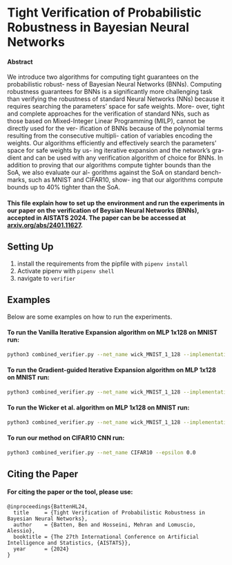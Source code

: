 # Tight Verification of Probabilistic Robustness in Bayesian Neural Networks

#### Abstract
We introduce two algorithms for computing
tight guarantees on the probabilistic robust-
ness of Bayesian Neural Networks (BNNs).
Computing robustness guarantees for BNNs
is a significantly more challenging task than
verifying the robustness of standard Neural
Networks (NNs) because it requires searching
the parameters’ space for safe weights. More-
over, tight and complete approaches for the
verification of standard NNs, such as those
based on Mixed-Integer Linear Programming
(MILP), cannot be directly used for the ver-
ification of BNNs because of the polynomial
terms resulting from the consecutive multipli-
cation of variables encoding the weights. Our
algorithms efficiently and effectively search
the parameters’ space for safe weights by us-
ing iterative expansion and the network’s gra-
dient and can be used with any verification
algorithm of choice for BNNs. In addition to
proving that our algorithms compute tighter
bounds than the SoA, we also evaluate our al-
gorithms against the SoA on standard bench-
marks, such as MNIST and CIFAR10, show-
ing that our algorithms compute bounds up
to 40% tighter than the SoA.


#### This file explain how to set up the environment and run the experiments in our paper on the verification of Beysian Neural Networks (BNNs), accepted in AISTATS 2024. The paper can be be accessed at [arxiv.org/abs/2401.11627](https://arxiv.org/abs/2401.11627).

## Setting Up

1. install the requirements from the pipfile with `pipenv install`
2. Activate pipenv with `pipenv shell`
3. navigate to `verifier`



## Examples

Below are some examples on how to run the experiments.

#### To run the Vanilla Iterative Expansion algorithm on MLP 1x128 on MNIST run:

```bash
python3 combined_verifier.py --net_name wick_MNIST_1_128 --implementation ours --dynamic_grad_ratio 0
```

#### To run the Gradient-guided Iterative Expansion algorithm on MLP 1x128 on MNIST run:

```bash
python3 combined_verifier.py --net_name wick_MNIST_1_128 --implementation ours
```

#### To run the Wicker et al. algorithm on MLP 1x128 on MNIST run:
```bash
python3 combined_verifier.py --net_name wick_MNIST_1_128 --implementation wicker --grad_stepsize 10
```

#### To run our method on CIFAR10 CNN run:
```bash
python3 combined_verifier.py --net_name CIFAR10 --epsilon 0.0
```


## Citing the Paper
#### For citing the paper or the tool, please use:
```
@inproceedings{BattenHL24,
  title     = {Tight Verification of Probabilistic Robustness in Bayesian Neural Networks},
  author    = {Batten, Ben and Hosseini, Mehran and Lomuscio, Alessio},
  booktitle = {The 27th International Conference on Artificial Intelligence and Statistics, {AISTATS}},
  year      = {2024}
}
```
